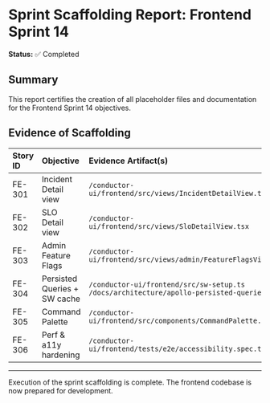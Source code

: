 # Sprint Scaffolding Report: Frontend Sprint 14

**Status:** ✅ Completed

## Summary

This report certifies the creation of all placeholder files and documentation for the Frontend Sprint 14 objectives.

## Evidence of Scaffolding

| Story ID | Objective                    | Evidence Artifact(s)                                                                          |
| :------- | :--------------------------- | :-------------------------------------------------------------------------------------------- |
| FE-301   | Incident Detail view         | `/conductor-ui/frontend/src/views/IncidentDetailView.tsx`                                     |
| FE-302   | SLO Detail view              | `/conductor-ui/frontend/src/views/SloDetailView.tsx`                                          |
| FE-303   | Admin Feature Flags          | `/conductor-ui/frontend/src/views/admin/FeatureFlagsView.tsx`                                 |
| FE-304   | Persisted Queries + SW cache | `/conductor-ui/frontend/src/sw-setup.ts`<br/>`/docs/architecture/apollo-persisted-queries.md` |
| FE-305   | Command Palette              | `/conductor-ui/frontend/src/components/CommandPalette.tsx`                                    |
| FE-306   | Perf & a11y hardening        | `/conductor-ui/frontend/tests/e2e/accessibility.spec.ts`                                      |

---

Execution of the sprint scaffolding is complete. The frontend codebase is now prepared for development.
